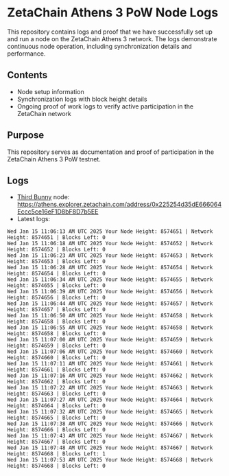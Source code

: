 # ZetaChain Athens 3 PoW Node Logs
This repository contains logs and proof that we have successfully set up and run a node on the ZetaChain Athens 3 network. The logs demonstrate continuous node operation, including synchronization details and performance.

## Contents
- Node setup information
- Synchronization logs with block height details
- Ongoing proof of work logs to verify active participation in the ZetaChain network

## Purpose
This repository serves as documentation and proof of participation in the ZetaChain Athens 3 PoW testnet.

## Logs

- [Third Bunny](https://thirdbunny.xyz/) node: https://athens.explorer.zetachain.com/address/0x225254d35dE666064Eccc5ce16eF1D8bF8D7b5EE
- Latest logs:
```
Wed Jan 15 11:06:13 AM UTC 2025 Your Node Height: 8574651 | Network Height: 8574651 | Blocks Left: 0
Wed Jan 15 11:06:18 AM UTC 2025 Your Node Height: 8574652 | Network Height: 8574652 | Blocks Left: 0
Wed Jan 15 11:06:23 AM UTC 2025 Your Node Height: 8574653 | Network Height: 8574653 | Blocks Left: 0
Wed Jan 15 11:06:28 AM UTC 2025 Your Node Height: 8574654 | Network Height: 8574654 | Blocks Left: 0
Wed Jan 15 11:06:34 AM UTC 2025 Your Node Height: 8574655 | Network Height: 8574655 | Blocks Left: 0
Wed Jan 15 11:06:39 AM UTC 2025 Your Node Height: 8574656 | Network Height: 8574656 | Blocks Left: 0
Wed Jan 15 11:06:44 AM UTC 2025 Your Node Height: 8574657 | Network Height: 8574657 | Blocks Left: 0
Wed Jan 15 11:06:50 AM UTC 2025 Your Node Height: 8574658 | Network Height: 8574658 | Blocks Left: 0
Wed Jan 15 11:06:55 AM UTC 2025 Your Node Height: 8574658 | Network Height: 8574658 | Blocks Left: 0
Wed Jan 15 11:07:00 AM UTC 2025 Your Node Height: 8574659 | Network Height: 8574659 | Blocks Left: 0
Wed Jan 15 11:07:06 AM UTC 2025 Your Node Height: 8574660 | Network Height: 8574660 | Blocks Left: 0
Wed Jan 15 11:07:11 AM UTC 2025 Your Node Height: 8574661 | Network Height: 8574661 | Blocks Left: 0
Wed Jan 15 11:07:16 AM UTC 2025 Your Node Height: 8574662 | Network Height: 8574662 | Blocks Left: 0
Wed Jan 15 11:07:22 AM UTC 2025 Your Node Height: 8574663 | Network Height: 8574663 | Blocks Left: 0
Wed Jan 15 11:07:27 AM UTC 2025 Your Node Height: 8574664 | Network Height: 8574664 | Blocks Left: 0
Wed Jan 15 11:07:32 AM UTC 2025 Your Node Height: 8574665 | Network Height: 8574665 | Blocks Left: 0
Wed Jan 15 11:07:38 AM UTC 2025 Your Node Height: 8574666 | Network Height: 8574666 | Blocks Left: 0
Wed Jan 15 11:07:43 AM UTC 2025 Your Node Height: 8574667 | Network Height: 8574667 | Blocks Left: 0
Wed Jan 15 11:07:48 AM UTC 2025 Your Node Height: 8574667 | Network Height: 8574668 | Blocks Left: 1
Wed Jan 15 11:07:53 AM UTC 2025 Your Node Height: 8574668 | Network Height: 8574668 | Blocks Left: 0
```
